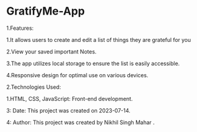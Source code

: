 # GratifyMe-App
1.Features:

1.It allows users to create and edit a list of things they are grateful for you

2.View your saved important Notes.

3.The app utilizes local storage to ensure the list is easily accessible.

4.Responsive design for optimal use on various devices.

2.Technologies Used:

1.HTML, CSS, JavaScript: Front-end development.

3: Date: This project was created on 2023-07-14.

4: Author: This project was created by Nikhil Singh Mahar .
